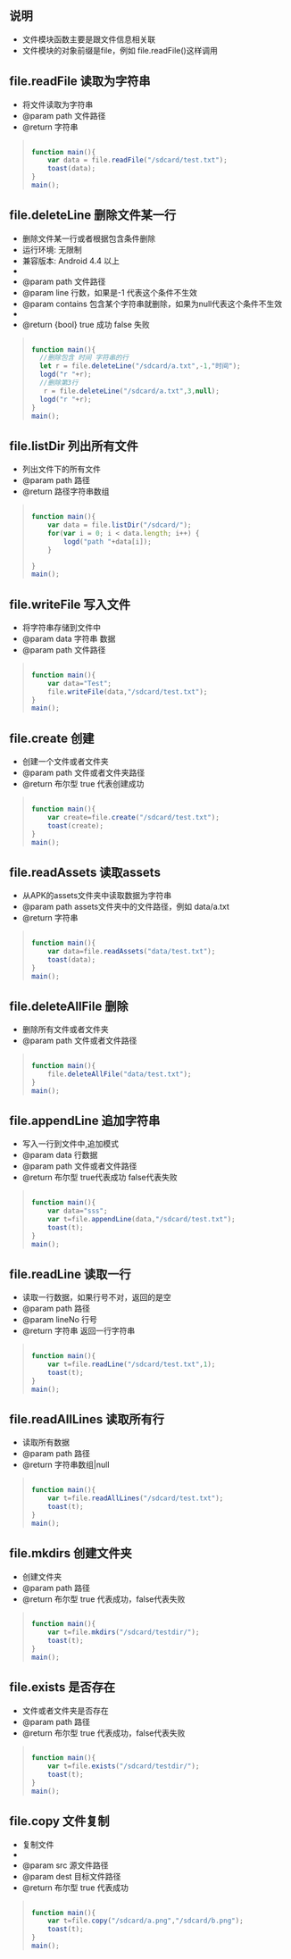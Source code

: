 ## 说明
- 文件模块函数主要是跟文件信息相关联
- 文件模块的对象前缀是file，例如 file.readFile()这样调用




## file.readFile 读取为字符串
* 将文件读取为字符串
* @param path 文件路径
* @return 字符串

> ```javascript
>     
> function main(){
>     var data = file.readFile("/sdcard/test.txt");
>     toast(data);
> }
> main();
> ```


## file.deleteLine 删除文件某一行
 * 删除文件某一行或者根据包含条件删除
 * 运行环境: 无限制
 * 兼容版本: Android 4.4 以上
 *
 * @param path 文件路径
 * @param line 行数，如果是-1 代表这个条件不生效
 * @param contains 包含某个字符串就删除，如果为null代表这个条件不生效
 *
 * @return {bool} true 成功 false 失败

> ```javascript
>     
> function main(){
>   //删除包含 时间 字符串的行
>   let r = file.deleteLine("/sdcard/a.txt",-1,"时间");
>   logd("r "+r);
>   //删除第3行
>    r = file.deleteLine("/sdcard/a.txt",3,null);
>   logd("r "+r);
> }
> main();
> ```


## file.listDir 列出所有文件
 * 列出文件下的所有文件
 * @param path 路径
 * @return 路径字符串数组

> ```javascript
>     
> function main(){
>     var data = file.listDir("/sdcard/");
>     for(var i = 0; i < data.length; i++) {
>         logd("path "+data[i]);  
>     }
> 
> }
> main();
> ```

## file.writeFile 写入文件
* 将字符串存储到文件中
* @param data 字符串 数据
* @param path 文件路径

> ```javascript
>     
> function main(){
>     var data="Test";
>     file.writeFile(data,"/sdcard/test.txt");
> }
> main();
> ```


## file.create 创建
* 创建一个文件或者文件夹
* @param path 文件或者文件夹路径
* @return 布尔型 true 代表创建成功

> ```javascript
>     
> function main(){
>     var create=file.create("/sdcard/test.txt");
>     toast(create);
> }
> main();
> ```        

## file.readAssets 读取assets
* 从APK的assets文件夹中读取数据为字符串
* @param path assets文件夹中的文件路径，例如 data/a.txt
* @return 字符串

> ```javascript
>     
> function main(){
>     var data=file.readAssets("data/test.txt");
>     toast(data);
> }
> main();
> ```


## file.deleteAllFile 删除
* 删除所有文件或者文件夹
* @param path 文件或者文件路径

> ```javascript
>     
> function main(){
>     file.deleteAllFile("data/test.txt");
> }
> main();
> ```

## file.appendLine 追加字符串
* 写入一行到文件中,追加模式
* @param data 行数据
* @param path 文件或者文件路径
* @return 布尔型 true代表成功 false代表失败
> ```javascript
>     
> function main(){
>     var data="sss";
>     var t=file.appendLine(data,"/sdcard/test.txt");
>     toast(t);
> }
> main();
> ```



## file.readLine 读取一行
* 读取一行数据，如果行号不对，返回的是空
* @param path   路径
* @param lineNo 行号
* @return 字符串 返回一行字符串
> ```javascript
>     
> function main(){
>     var t=file.readLine("/sdcard/test.txt",1);
>     toast(t);
> }
> main();
> ```



## file.readAllLines 读取所有行
* 读取所有数据
* @param path   路径
* @return 字符串数组|null
> ```javascript
>     
> function main(){
>     var t=file.readAllLines("/sdcard/test.txt");
>     toast(t);
> }
> main();
> ```



## file.mkdirs 创建文件夹
* 创建文件夹
* @param path   路径
* @return 布尔型 true 代表成功，false代表失败
> ```javascript
>     
> function main(){
>     var t=file.mkdirs("/sdcard/testdir/");
>     toast(t);
> }
> main();
> ```



## file.exists 是否存在
* 文件或者文件夹是否存在
* @param path   路径
* @return 布尔型 true 代表成功，false代表失败
> ```javascript
>     
> function main(){
>     var t=file.exists("/sdcard/testdir/");
>     toast(t);
> }
> main();
> ```


## file.copy 文件复制
 * 复制文件
 *
 * @param src 源文件路径
 * @param dest 目标文件路径
 * @return 布尔型 true 代表成功
> ```javascript
>     
> function main(){
>     var t=file.copy("/sdcard/a.png","/sdcard/b.png");
>     toast(t);
> }
> main();
> ```
 